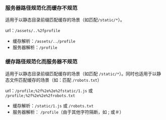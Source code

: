 ### 服务器路径规范化而缓存不规范

适用于以静态目录前缀匹配缓存的场景（如匹配`/static/*`）。

url：`/assets/..%2fprofile`

- 缓存解析：`/assets/../profile`
- 服务器解析：`/profile`

### 缓存路径规范化而服务器不规范

适用于以静态目录前缀匹配缓存的场景（如匹配 `/static/*`）。同时也适用于以静态文件匹配缓存的场景（如：匹配 `/robots.txt`）

url：`/profile;%2f%2e%2e%2fstatic/1.js` 或 `/profile;%2f%2e%2e%2frobots.txt`

- 缓存解析：`/static/1.js` 或  `/robots.txt`
- 服务器解析： `/profile`（由于其他字符隔断，如 ; 或＃）